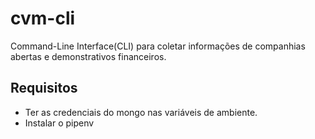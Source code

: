 # cvm-cli

Command-Line Interface(CLI) para coletar informações de companhias abertas e
demonstrativos financeiros. 

## Requisitos

- Ter as credenciais do mongo nas variáveis de ambiente.
- Instalar o pipenv